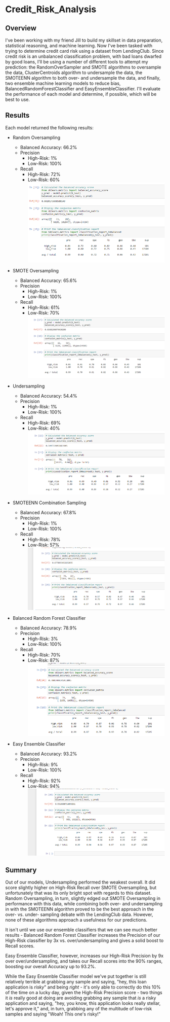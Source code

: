 # Credit_Risk_Analysis

## Overview

I've been working with my friend Jill to build my skillset in data preparation, statistical reasoning, and machine learning. Now I've been tasked with trying to determine credit card risk using a dataset from LendingClub. Since credit risk is an unbalanced classification problem, with bad loans dwarfed by good loans, I'll be using a number of different tools to attempt my prediction: the RandomOverSampler and SMOTE algorithms to oversample the data, ClusterCentroids algorithm to undersample the data, the SMOTEENN algorithm to both over- and undersample the data, and finally, two ensemble machine learning models to reduce bias, BalancedRandomForestClassifier and EasyEnsembleClassifier. I'll evaluate the performance of each model and determine, if possible, which will be best to use. 

## Results

Each model returned the following results:

- Random Oversampling
  - Balanced Accuracy: 66.2%
  - Precision
     - High-Risk: 1%
     - Low-Risk: 100%
  - Recall
     - High-Risk: 72%
     - Low-Risk: 60%
![](Resources/oversampling_random.PNG)


- SMOTE Oversampling
  - Balanced Accuracy: 65.6%
  - Precision
     - High-Risk: 1%
     - Low-Risk: 100%
  - Recall
     - High-Risk: 61%
     - Low-Risk: 70%
![](Resources/oversampling_smote.PNG)


- Undersampling
  - Balanced Accuracy: 54.4%
  - Precision
     - High-Risk: 1%
     - Low-Risk: 100%
  - Recall
     - High-Risk: 69%
     - Low-Risk: 40%
![](resources/undersampling.PNG)


- SMOTEENN Combination Sampling
  - Balanced Accuracy: 67.8%
  - Precision
     - High-Risk: 1%
     - Low-Risk: 100%
  - Recall
     - High-Risk: 78%
     - Low-Risk: 57%
![](resources/smoteenn.PNG)


- Balanced Random Forest Classifier
  - Balanced Accuracy: 78.9%
  - Precision
     - High-Risk: 3%
     - Low-Risk: 100%
  - Recall
     - High-Risk: 70%
     - Low-Risk: 87%
![](resources/balanced_random_forest.PNG)


- Easy Ensemble Classifier
  - Balanced Accuracy: 93.2%
  - Precision
     - High-Risk: 9%
     - Low-Risk: 100%
  - Recall
     - High-Risk: 92%
     - Low-Risk: 94%
![](resources/easyensembleclassifier.PNG)


## Summary

Out of our models, Undersampling performed the weakest overall. It did score slightly higher on High-Risk Recall over SMOTE Oversampling, but unfortunately that was its only bright spot with regards to this dataset. Random Oversampling, in turn, slightly edged out SMOTE Oversampling in performance with this data, while combining both over- and undersampling in with the SMOTEENN algorithm proved to be the best approach in the over- vs. under- sampling debate with the LendingClub data. However, none of these algorithms approach a usefulness for our predictions. 

It isn't until we use our ensemble classifiers that we can see much better results - Balanced Random Forest Classifier increases the Precision of our High-Risk classifier by 3x vs. over/undersampling and gives a solid boost to Recall scores. 

Easy Ensemble Classifier, however, increases our High-Risk Precision by 9x over over/undersampling, and takes our Recall scores into the 90% ranges, boosting our overall Accuracy up to 93.2%.

While the Easy Ensemble Classifier model we've put together is still relatively terrible at grabbing any sample and saying, "hey, this loan application is *risky*" and being *right* - it's only able to correctly do this 10% of the time on a lucky day, given the High-Risk Precision score - two things it *is* really good at doing are avoiding grabbing any sample that *is* a risky application and saying, "hey, you know, this application looks really stellar, let's approve it," and, in turn, grabbing any of the multitude of low-risk samples and saying "Woah! This one's risky!"


